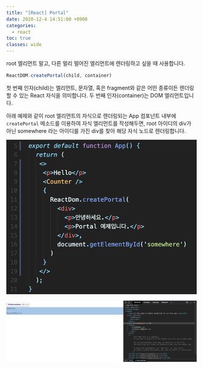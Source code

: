 ```yaml
---
title: "[React] Portal"
date: 2020-12-4 14:51:00 +0900
categories:
  - react
toc: true
classes: wide
---
```


root 엘리먼트 말고, 다른 멀리 떨어진 엘리먼트에 렌더링하고 싶을 때 사용합니다.

```jsx
ReactDOM.createPortal(child, container)
```

첫 번째 인자(child)는 엘리먼트, 문자열, 혹은 fragment와 같은 어떤 종류이든 렌더링할 수 있는 React 자식을 의미합니다. 두 번째 인자(container)는 DOM 엘리먼트입니다.

아래 예제와 같이 root 엘리먼트의 자식으로 렌더링되는 App 컴포넌트 내부에 `createPortal` 메소드를 이용하여 자식 엘리먼트를 작성해두면, root 아이디의 div가 아닌 somewhere 라는 아이디를 가진 div를 찾아 해당 자식 노드로 렌더링합니다.

![/assets/images/React_portal1.png](/assets/images/React_portal1.png)

![/assets/images/React_portal2.png](/assets/images/React_portal2.png)